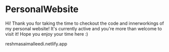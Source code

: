 # PersonalWebsite
Hi! Thank you for taking the time to checkout the code and innerworkings of my personal website! It's currently active and you're more than welcome to visit it! Hope you enjoy your time here :)

reshmasaimalleedi.netlify.app
